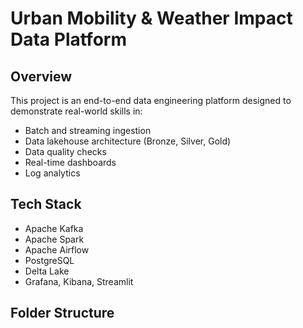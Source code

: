 # Urban Mobility & Weather Impact Data Platform

## Overview
This project is an end-to-end data engineering platform designed to demonstrate real-world skills in:
- Batch and streaming ingestion
- Data lakehouse architecture (Bronze, Silver, Gold)
- Data quality checks
- Real-time dashboards
- Log analytics

## Tech Stack
- Apache Kafka
- Apache Spark
- Apache Airflow
- PostgreSQL
- Delta Lake
- Grafana, Kibana, Streamlit

## Folder Structure
